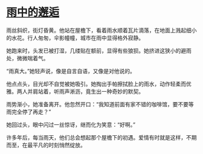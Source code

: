 # [雨中的邂逅](https://hoo.be/hlsq)

雨丝斜织，街灯昏黄。他站在屋檐下，看着雨水顺着瓦片滴落，在地面上溅起细小的水花。行人匆匆，伞影幢幢，城市在雨中显得格外寂静。

她跑来时，头发已被打湿，几缕贴在额前，显得有些狼狈。她挤进这狭小的避雨处，微微喘着气。

“雨真大。”她轻声说，像是自言自语，又像是对他说的。

他点点头，目光却不自觉被她吸引。她掏出手帕擦拭脸上的雨水，动作轻柔而优雅。两人并肩站着，听雨声淅沥，竟生出一种奇妙的默契。

雨势渐小，她准备离开。他忽然开口：“我知道前面有家不错的咖啡馆，要不要等雨完全停了再走？”

她回过头，眼中闪过一丝惊讶，继而化为笑意：“好啊。”

许多年后，每当雨天，他们总会想起那个屋檐下的初遇。爱情有时就是这样，不期而至，在最平凡的时刻悄然绽放。
